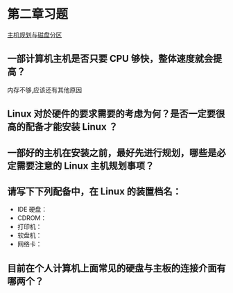 # 第二章习题

[主机规划与磁盘分区](http://cn.linux.vbird.org/linux_basic/0130designlinux_4.php)

## 一部计算机主机是否只要 CPU 够快，整体速度就会提高？

内存不够,应该还有其他原因


## Linux 对於硬件的要求需要的考虑为何？是否一定要很高的配备才能安装 Linux ？



## 一部好的主机在安装之前，最好先进行规划，哪些是必定需要注意的 Linux 主机规划事项？


## 请写下下列配备中，在 Linux 的装置档名：

- IDE 硬盘： 
- CDROM：
- 打印机： 
- 软盘机：
- 网络卡：


## 目前在个人计算机上面常见的硬盘与主板的连接介面有哪两个？

